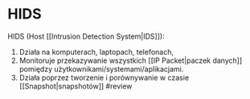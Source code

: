 # HIDS
HIDS (Host [[Intrusion Detection System|IDS]]):
1. Działa na komputerach, laptopach, telefonach,
2. Monitoruje przekazywanie wszystkich [[IP Packet|paczek danych]] pomiędzy użytkownikami/systemami/aplikacjami.
3. Działa poprzez tworzenie i porównywanie w czasie [[Snapshot|snapshotów]]  #review